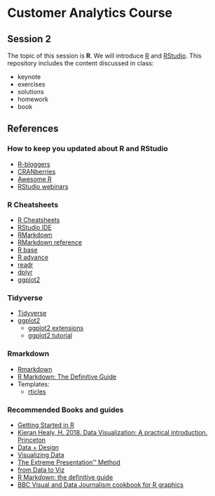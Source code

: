 # Customer Analytics Course

## Session 2

The topic of this session is **R**. We will introduce [R](https://www.r-project.org) and [RStudio](https://www.rstudio.com). This repository includes the content discussed in class:

  - keynote
  - exercises
  - solutions
  - homework
  - book
  
## References

### How to keep you updated about R and RStudio

  - [R-bloggers](https://www.r-bloggers.com)
  - [CRANberries](http://dirk.eddelbuettel.com/cranberries/)
  - [Awesome R](https://awesome-r.com)
  - [RStudio webinars](https://github.com/rstudio/webinars)

### R Cheatsheets

  - [R Cheatsheets](https://www.rstudio.com/resources/cheatsheets/)
  - [RStudio IDE](https://github.com/rstudio/cheatsheets/raw/master/rstudio-ide.pdf)
  - [RMarkdown](https://github.com/rstudio/cheatsheets/raw/master/rmarkdown-2.0.pdf)
  - [RMarkdown reference](https://www.rstudio.com/wp-content/uploads/2015/03/rmarkdown-reference.pdf)
  - [R base](github.com/rstudio/cheatsheets/raw/master/base-r.pdf)
  - [R advance](https://www.rstudio.com/wp-content/uploads/2016/02/advancedR.pdf)
  - [readr](https://github.com/rstudio/cheatsheets/raw/master/data-import.pdf)
  - [dplyr](https://github.com/rstudio/cheatsheets/raw/master/data-transformation.pdf)
  - [ggplot2](https://github.com/rstudio/cheatsheets/raw/master/data-visualization-2.1.pdf)

### Tidyverse

  - [Tidyverse](https://www.tidyverse.org)  
  - [ggplot2](https://ggplot2.tidyverse.org)
    - [ggplot2 extensions](http://www.ggplot2-exts.org)
    - [ggplot2 tutorial](http://r-statistics.co/Complete-Ggplot2-Tutorial-Part1-With-R-Code.html)

### Rmarkdown

  - [Rmarkdown](https://rmarkdown.rstudio.com)
  - [R Markdown: The Definitive Guide](https://bookdown.org/yihui/rmarkdown/)  
  - Templates:
    - [rticles](https://github.com/rstudio/rticles)

### Recommended Books and guides
  
  - [Getting Started in R](https://github.com/eddelbuettel/gsir-te/blob/master/Getting-Started-in-R.pdf )
  - [Kieran Healy, H. 2018. Data Visualization: A practical introduction. Princeton](http://socviz.co)
  - [Data + Design](https://infoactive.co/data-design/titlepage01.html)
  - [Visualizing Data](http://www.visualisingdata.com/resources/)
  - [The Extreme Presentation™ Method](https://extremepresentation.com)
  - [from Data to Viz](https://www.data-to-viz.com)
  - [R Markdown: the definitive guide](https://bookdown.org/yihui/rmarkdown/)
  - [BBC Visual and Data Journalism cookbook for R graphics](https://bbc.github.io/rcookbook/)
